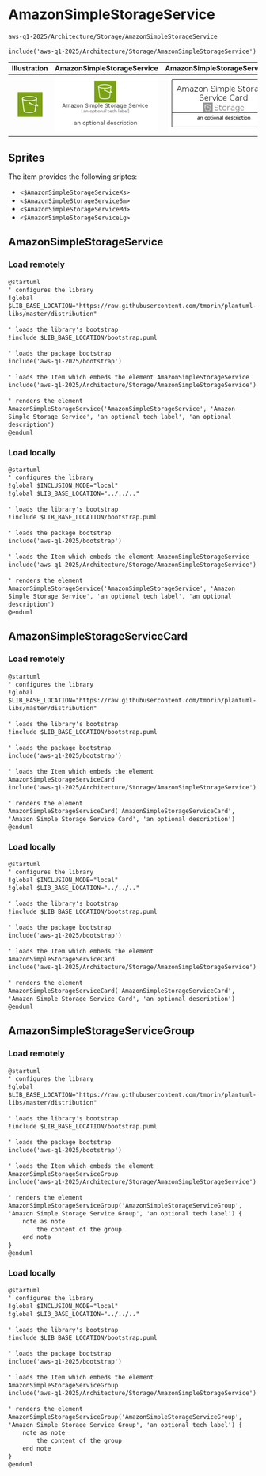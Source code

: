 # AmazonSimpleStorageService


```text
aws-q1-2025/Architecture/Storage/AmazonSimpleStorageService
```

```text
include('aws-q1-2025/Architecture/Storage/AmazonSimpleStorageService')
```



| Illustration | AmazonSimpleStorageService | AmazonSimpleStorageServiceCard | AmazonSimpleStorageServiceGroup |
| :---: | :---: | :---: | :---: |
| ![illustration for Illustration](../../../aws-q1-2025/Architecture/Storage/AmazonSimpleStorageService.png) | ![illustration for AmazonSimpleStorageService](../../../aws-q1-2025/Architecture/Storage/AmazonSimpleStorageService.Local.png) | ![illustration for AmazonSimpleStorageServiceCard](../../../aws-q1-2025/Architecture/Storage/AmazonSimpleStorageServiceCard.Local.png) | ![illustration for AmazonSimpleStorageServiceGroup](../../../aws-q1-2025/Architecture/Storage/AmazonSimpleStorageServiceGroup.Local.png) |



## Sprites
The item provides the following sriptes:

- `<$AmazonSimpleStorageServiceXs>`
- `<$AmazonSimpleStorageServiceSm>`
- `<$AmazonSimpleStorageServiceMd>`
- `<$AmazonSimpleStorageServiceLg>`





## AmazonSimpleStorageService

### Load remotely
```plantuml
@startuml
' configures the library
!global $LIB_BASE_LOCATION="https://raw.githubusercontent.com/tmorin/plantuml-libs/master/distribution"

' loads the library's bootstrap
!include $LIB_BASE_LOCATION/bootstrap.puml

' loads the package bootstrap
include('aws-q1-2025/bootstrap')

' loads the Item which embeds the element AmazonSimpleStorageService
include('aws-q1-2025/Architecture/Storage/AmazonSimpleStorageService')

' renders the element
AmazonSimpleStorageService('AmazonSimpleStorageService', 'Amazon Simple Storage Service', 'an optional tech label', 'an optional description')
@enduml
```

### Load locally
```plantuml
@startuml
' configures the library
!global $INCLUSION_MODE="local"
!global $LIB_BASE_LOCATION="../../.."

' loads the library's bootstrap
!include $LIB_BASE_LOCATION/bootstrap.puml

' loads the package bootstrap
include('aws-q1-2025/bootstrap')

' loads the Item which embeds the element AmazonSimpleStorageService
include('aws-q1-2025/Architecture/Storage/AmazonSimpleStorageService')

' renders the element
AmazonSimpleStorageService('AmazonSimpleStorageService', 'Amazon Simple Storage Service', 'an optional tech label', 'an optional description')
@enduml
```

## AmazonSimpleStorageServiceCard

### Load remotely
```plantuml
@startuml
' configures the library
!global $LIB_BASE_LOCATION="https://raw.githubusercontent.com/tmorin/plantuml-libs/master/distribution"

' loads the library's bootstrap
!include $LIB_BASE_LOCATION/bootstrap.puml

' loads the package bootstrap
include('aws-q1-2025/bootstrap')

' loads the Item which embeds the element AmazonSimpleStorageServiceCard
include('aws-q1-2025/Architecture/Storage/AmazonSimpleStorageService')

' renders the element
AmazonSimpleStorageServiceCard('AmazonSimpleStorageServiceCard', 'Amazon Simple Storage Service Card', 'an optional description')
@enduml
```

### Load locally
```plantuml
@startuml
' configures the library
!global $INCLUSION_MODE="local"
!global $LIB_BASE_LOCATION="../../.."

' loads the library's bootstrap
!include $LIB_BASE_LOCATION/bootstrap.puml

' loads the package bootstrap
include('aws-q1-2025/bootstrap')

' loads the Item which embeds the element AmazonSimpleStorageServiceCard
include('aws-q1-2025/Architecture/Storage/AmazonSimpleStorageService')

' renders the element
AmazonSimpleStorageServiceCard('AmazonSimpleStorageServiceCard', 'Amazon Simple Storage Service Card', 'an optional description')
@enduml
```

## AmazonSimpleStorageServiceGroup

### Load remotely
```plantuml
@startuml
' configures the library
!global $LIB_BASE_LOCATION="https://raw.githubusercontent.com/tmorin/plantuml-libs/master/distribution"

' loads the library's bootstrap
!include $LIB_BASE_LOCATION/bootstrap.puml

' loads the package bootstrap
include('aws-q1-2025/bootstrap')

' loads the Item which embeds the element AmazonSimpleStorageServiceGroup
include('aws-q1-2025/Architecture/Storage/AmazonSimpleStorageService')

' renders the element
AmazonSimpleStorageServiceGroup('AmazonSimpleStorageServiceGroup', 'Amazon Simple Storage Service Group', 'an optional tech label') {
    note as note
        the content of the group
    end note
}
@enduml
```

### Load locally
```plantuml
@startuml
' configures the library
!global $INCLUSION_MODE="local"
!global $LIB_BASE_LOCATION="../../.."

' loads the library's bootstrap
!include $LIB_BASE_LOCATION/bootstrap.puml

' loads the package bootstrap
include('aws-q1-2025/bootstrap')

' loads the Item which embeds the element AmazonSimpleStorageServiceGroup
include('aws-q1-2025/Architecture/Storage/AmazonSimpleStorageService')

' renders the element
AmazonSimpleStorageServiceGroup('AmazonSimpleStorageServiceGroup', 'Amazon Simple Storage Service Group', 'an optional tech label') {
    note as note
        the content of the group
    end note
}
@enduml
```

